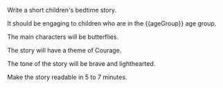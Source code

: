 Write a short children's bedtime story.

It should be engaging to children who are in the {{ageGroup}} age group.

The main characters will be butterflies.

The story will have a theme of Courage.

The tone of the story will be brave and lighthearted.

Make the story readable in 5 to 7 minutes.
